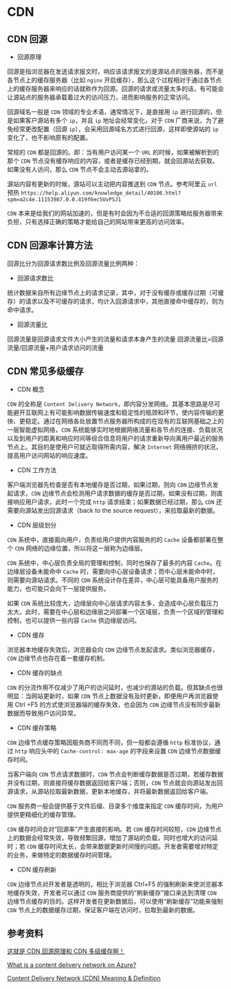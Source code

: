# CDN

## CDN 回源

- 回源原理

回源是指浏览器在发送请求报文时，响应该请求报文的是源站点的服务器，而不是各节点上的缓存服务器（比如 `nginx` 开启缓存），那么这个过程相对于通过各节点上的缓存服务器来响应的话就称作为回源。回源的请求或流量太多的话，有可能会让源站点的服务器承载着过大的访问压力，进而影响服务的正常访问。

回源域名一般是 `CDN` 领域的专业术语，通常情况下，是直接用 `ip` 进行回源的，但是如果客户源站有多个 `ip`，并且 `ip` 地址会经常变化，对于 `CDN` 厂商来说，为了避免经常更改配置（回源 `ip`），会采用回源域名方式进行回源，这样即使源站的 `ip` 变化了，也不影响原有的配置。

常规的 `CDN` 都是回源的。即：当有用户访问某一个 `URL` 的时候，如果被解析到的那个 `CDN` 节点没有缓存响应的内容，或者是缓存已经到期，就会回源站去获取。如果没有人访问，那么 `CDN` 节点不会主动去源站拿的。

源站内容有更新的时候，源站可以主动把内容推送到 `CDN` 节点。参考阿里云 `url` 预热 `https://help.aliyun.com/knowledge_detail/40106.html?spm=a2c4e.11153987.0.0.419f6ec5UvPSJ1`

`CDN` 本来是给我们的网站加速的，但是有时会因为不合适的回源策略给服务器带来负担，只有选择正确的策略才能给自己的网站带来更高的访问效率。

## CDN 回源率计算方法

回源比分为回源请求数比例及回源流量比例两种：

- 回源请求数比

统计数据来自所有边缘节点上的请求记录，其中，对于没有缓存或缓存过期（可缓存）的请求以及不可缓存的请求，均计入回源请求中，其他直接命中缓存的，则为命中请求。

- 回源流量比

回源流量是回源请求文件大小产生的流量和请求本身产生的流量 回源流量比=回源流量/回源流量+用户请求访问的流量

## CDN 常见多级缓存

- CDN 概念

`CDN` 的全称是 `Content Delivery Network`，即内容分发网络。其基本思路是尽可能避开互联网上有可能影响数据传输速度和稳定性的瓶颈和环节，使内容传输的更快、更稳定。通过在网络各处放置节点服务器所构成的在现有的互联网基础之上的一层智能虚拟网络，`CDN` 系统能够实时地根据网络流量和各节点的连接、负载状况以及到用户的距离和响应时间等综合信息将用户的请求重新导向离用户最近的服务节点上。其目的是使用户可就近取得所需内容，解决 `Internet` 网络拥挤的状况，提高用户访问网站的响应速度。

- CDN 工作方法

客户端浏览器先检查是否有本地缓存是否过期，如果过期，则向 `CDN` 边缘节点发起请求，`CDN` 边缘节点会检测用户请求数据的缓存是否过期，如果没有过期，则直接响应用户请求，此时一个完成 `http` 请求结束；如果数据已经过期，那么 `CDN` 还需要向源站发出回源请求（back to the source request），来拉取最新的数据。

- CDN 层级划分

`CDN` 系统中，直接面向用户，负责给用户提供内容服务的的 `Cache` 设备都部署在整个 `CDN` 网络的边缘位置，所以将这一层称为边缘层。

`CDN` 系统中，中心层负责全局的管理和控制，同时也保存了最多的内容 `Cache`。在边缘层设备未能命中 `Cache` 时，需要向中心层设备请求；而中心层未能命中时，则需要向源站请求。不同的 `CDN` 系统设计存在差异，中心层可能具备用户服务的能力，也可能只会向下一层提供服务。

如果 `CDN` 系统比较庞大，边缘层向中心层请求内容太多，会造成中心层负载压力太大。此时，需要在中心层和边缘层之间部署一个区域层，负责一个区域的管理和控制，也可以提供一些内容 `Cache` 供边缘层访问。

- CDN 缓存

浏览器本地缓存失效后，浏览器会向 `CDN` 边缘节点发起请求。类似浏览器缓存，`CDN` 边缘节点也存在着一套缓存机制。

- CDN 缓存的缺点

`CDN` 的分流作用不仅减少了用户的访问延时，也减少的源站的负载。但其缺点也很明显：当网站更新时，如果 `CDN` 节点上数据没有及时更新，即便用户再浏览器使用 Ctrl +F5 的方式使浏览器端的缓存失效，也会因为 `CDN` 边缘节点没有同步最新数据而导致用户访问异常。

- CDN 缓存策略

`CDN` 边缘节点缓存策略因服务商不同而不同，但一般都会遵循 `http` 标准协议，通过 `http` 响应头中的 `Cache-control: max-age` 的字段来设置 `CDN` 边缘节点数据缓存时间。

当客户端向 `CDN` 节点请求数据时，`CDN` 节点会判断缓存数据是否过期，若缓存数据并没有过期，则直接将缓存数据返回给客户端；否则，`CDN` 节点就会向源站发出回源请求，从源站拉取最新数据，更新本地缓存，并将最新数据返回给客户端。

`CDN` 服务商一般会提供基于文件后缀、目录多个维度来指定 `CDN` 缓存时间，为用户提供更精细化的缓存管理。

`CDN` 缓存时间会对“回源率”产生直接的影响。若 `CDN` 缓存时间较短，`CDN` 边缘节点上的数据会经常失效，导致频繁回源，增加了源站的负载，同时也增大的访问延时；若 `CDN` 缓存时间太长，会带来数据更新时间慢的问题。开发者需要增对特定的业务，来做特定的数据缓存时间管理。

- CDN 缓存刷新

`CDN` 边缘节点对开发者是透明的，相比于浏览器 Ctrl+F5 的强制刷新来使浏览器本地缓存失效，开发者可以通过 `CDN` 服务商提供的“刷新缓存”接口来达到清理 `CDN` 边缘节点缓存的目的。这样开发者在更新数据后，可以使用“刷新缓存”功能来强制 `CDN` 节点上的数据缓存过期，保证客户端在访问时，拉取到最新的数据。

## 参考资料

[这就是 CDN 回源原理和 CDN 多级缓存啊！](https://cloud.tencent.com/developer/article/1439913)

[What is a content delivery network on Azure?](https://docs.microsoft.com/en-us/azure/cdn/cdn-overview)

[Content Delivery Network (CDN) Meaning & Definition](https://www.webopedia.com/definitions/cdn/)
